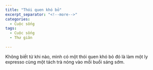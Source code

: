```yaml
---
title: "Thói quen khó bỏ"
excerpt_separator: "<!--more-->"
categories:
  - Cuộc sống
tags:
  - Cuộc sống
  - Thư giãn
  
---
```


Không biết từ khi nào, mình có một thói quen khó bỏ đó là làm một ly expresso cùng một tách trà nóng vào mỗi buổi sáng sớm.